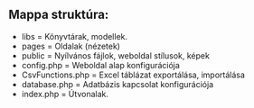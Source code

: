 ## Mappa struktúra:

- libs = Könyvtárak, modellek.
- pages = Oldalak (nézetek)
- public = Nyílvános fájlok, weboldal stílusok, képek
- config.php = Weboldal alap konfigurációja
- CsvFunctions.php = Excel táblázat exportálása, importálása
- database.php = Adatbázis kapcsolat konfigurációja
- index.php = Útvonalak.
 
